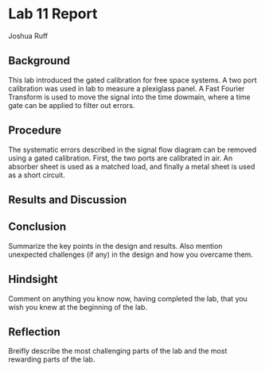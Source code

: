 # Lab 11 Report
Joshua Ruff

## Background
This lab introduced the gated calibration for free space systems. A two port calibration was used in lab to measure a plexiglass panel. A Fast Fourier Transform is used to move the signal into the time dowmain, where a time gate can be applied to filter out errors. 

## Procedure
The systematic errors described in the signal flow diagram can be removed using a gated calibration. First, the two ports are calibrated in air. An absorber sheet is used as a matched load, and finally a metal sheet is used as a short circuit. 

## Results and Discussion

## Conclusion
Summarize the key points in the design and results. Also mention unexpected challenges (if any) in the design and how you overcame them. 

## Hindsight
Comment on anything you know now, having completed the lab, that you wish you knew at the beginning of the lab.

## Reflection
Breifly describe the most challenging parts of the lab and the most rewarding parts of the lab.
